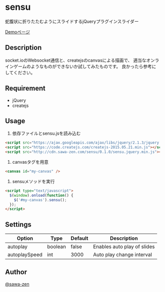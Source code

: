 # sensu
蛇腹状に折りたたむようにスライドするjQueryプラグインスライダー

[Demoページ](http://sensu.sawa-zen.com)

## Description

socket.ioのWebsocket通信と、createjsのcanvasによる描画で、
適当なオンラインゲームのようなものができないか試してみたものです。
良かったら参考にしてください。

## Requirement

- jQuery
- createjs

## Usage

1. 依存ファイルとsensu.jsを読み込む

  ```html
  <script src="https://ajax.googleapis.com/ajax/libs/jquery/2.1.3/jquery.min.js"></script>
  <script src="https://code.createjs.com/createjs-2015.05.21.min.js"></script>
  <script src="http://cdn.sawa-zen.com/sensu/0.1.0/sensu.jquery.min.js"></script>
  ```

1. canvasタグを用意

  ```html
  <canvas id="my-canvas" />
  ```

1. sensuメソッドを実行

  ```html
  <script type="text/javascript">
    $(window).onload(function() {
      $('#my-canvas').sensu();
    });
  </script>
  ```

## Settings
Option | Type | Default | Description
------ | ---- | ------- | -----------
autoplay | boolean | false | Enables auto play of slides
autoplaySpeed | int  | 3000 | Auto play change interval


## Author

[@sawa-zen](https://github.com/sawa-zen)

